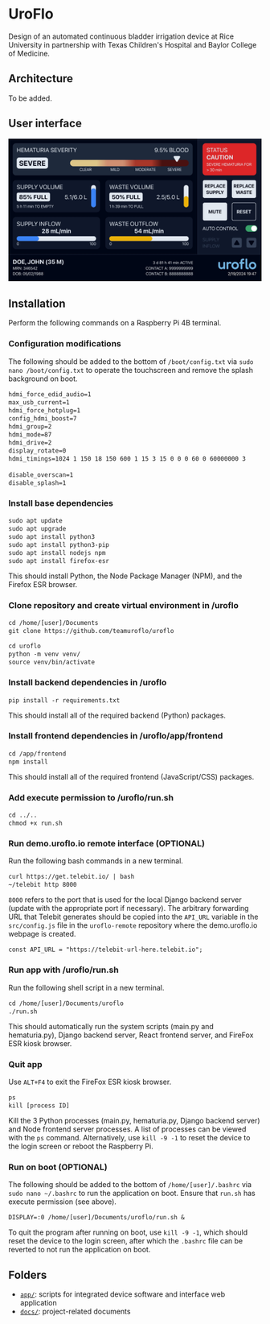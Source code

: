 # UroFlo
Design of an automated continuous bladder irrigation device at Rice University in partnership with Texas Children's Hospital and Baylor College of Medicine.


## Architecture
To be added.


## User interface
![Screenshot of the UroFlo user interface.](/docs/user_interface.jpg)


## Installation
Perform the following commands on a Raspberry Pi 4B terminal.

### Configuration modifications
The following should be added to the bottom of `/boot/config.txt` via `sudo nano /boot/config.txt` to operate the touchscreen and remove the splash background on boot.
```
hdmi_force_edid_audio=1
max_usb_current=1
hdmi_force_hotplug=1
config_hdmi_boost=7
hdmi_group=2
hdmi_mode=87
hdmi_drive=2
display_rotate=0
hdmi_timings=1024 1 150 18 150 600 1 15 3 15 0 0 0 60 0 60000000 3

disable_overscan=1
disable_splash=1
```

### Install base dependencies
```
sudo apt update
sudo apt upgrade
sudo apt install python3
sudo apt install python3-pip
sudo apt install nodejs npm
sudo apt install firefox-esr
```
This should install Python, the Node Package Manager (NPM), and the Firefox ESR browser.

### Clone repository and create virtual environment in /uroflo
```
cd /home/[user]/Documents
git clone https://github.com/teamuroflo/uroflo
```
```
cd uroflo
python -m venv venv/
source venv/bin/activate
```

### Install backend dependencies in /uroflo
```
pip install -r requirements.txt
```
This should install all of the required backend (Python) packages.

### Install frontend dependencies in /uroflo/app/frontend
```
cd /app/frontend
npm install
```
This should install all of the required frontend (JavaScript/CSS) packages.

### Add execute permission to /uroflo/run.sh
```
cd ../..
chmod +x run.sh
```

### Run demo.uroflo.io remote interface (OPTIONAL)
Run the following bash commands in a new terminal.
```
curl https://get.telebit.io/ | bash
~/telebit http 8000
```
`8000` refers to the port that is used for the local Django backend server (update with the appropriate port if necessary). The arbitrary forwarding URL that Telebit generates should be copied into the `API_URL` variable in the `src/config.js` file in the `uroflo-remote` repository where the demo.uroflo.io webpage is created.
```
const API_URL = "https://telebit-url-here.telebit.io";
```

### Run app with /uroflo/run.sh
Run the following shell script in a new terminal.
```
cd /home/[user]/Documents/uroflo
./run.sh
```
This should automatically run the system scripts (main.py and hematuria.py), Django backend server, React frontend server, and FireFox ESR kiosk browser.

### Quit app
Use `ALT+F4` to exit the FireFox ESR kiosk browser.
```
ps
kill [process ID]
```
Kill the 3 Python processes (main.py, hematuria.py, Django backend server) and Node frontend server processes. A list of processes can be viewed with the `ps` command. Alternatively, use `kill -9 -1` to reset the device to the login screen or reboot the Raspberry Pi.

### Run on boot (OPTIONAL)
The following should be added to the bottom of `/home/[user]/.bashrc` via `sudo nano ~/.bashrc` to run the application on boot. Ensure that `run.sh` has execute permission (see above).
```
DISPLAY=:0 /home/[user]/Documents/uroflo/run.sh &
```
To quit the program after running on boot, use `kill -9 -1`, which should reset the device to the login screen, after which the `.bashrc` file can be reverted to not run the application on boot.

## Folders
- [`app/`](app/): scripts for integrated device software and interface web application
- [`docs/`](docs/): project-related documents
